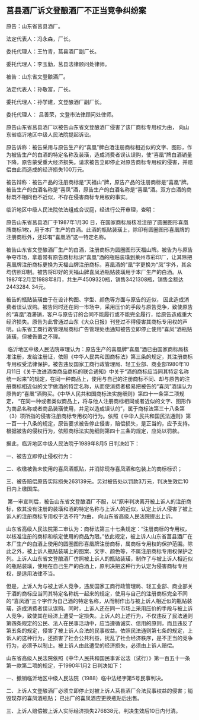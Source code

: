 ## 莒县酒厂诉文登酿酒厂不正当竞争纠纷案

原告：山东省莒县酒厂。

法定代表人：冯永森，厂长。

委托代理人：王竹青，莒县酒厂副厂长。

委托代理人：李玉勤，莒县法律顾问处律师。

被告：山东省文登酿酒厂。

法定代表人：孙敬富，厂长。

委托代理人：孙学建，文登酿酒厂副厂长。

委托代理人： 吕善荣，文登市法律顾问处律师。

原告山东省莒县酒厂以被告山东省文登酿酒厂侵害了该厂商标专用权为由， 向山东省临沂地区中级人民法院提起诉讼。

原告诉称：被告采用与原告生产的“喜凰”牌白酒注册商标相近似的文字、图形，作为被告生产的白酒的特定名称及装璜，造成消费者误认误购，使“喜凰”牌白酒销量下降，原告蒙受重大经济损失。请求被告立即停止对原告商标专用权的侵害，并赔偿由此而造成的经济损失100万元。

被告辩称：被告产品的注册商标是“天福山”牌，原告产品的注册商标是“喜凰”牌。被告生产的白酒名称是“喜凤”酒，原告生产的白酒名称是“喜凰”酒。双方白酒的商标既不相同也不近似，不存在侵害商标专用权的事实。

临沂地区中级人民法院依法组成合议庭，经进行公开审理，查明：

原告山东省莒县酒厂于1987年1月30 日，在国家商标局核准注册了圆圈图形喜凰牌商标1枚，用于本厂生产的白酒。此酒的瓶贴装璜上，除印有圆圈图形喜凰牌的注册商标外，还印有“喜凰酒”这一特定名称。

被告山东省文登酿酒厂生产的白酒，注册商标为圆圈图形天福山牌。被告为与原告争夺市场，拿着带有原告商标标识“喜凰”酒的瓶贴装璜到莱州市彩印厂，让其除把喜凰牌注册商标更换为天福山牌注册商标，喜凰酒的“凰”字更换为“凤”字外，其余均仿照印制。被告将印好的天福山牌喜凤酒瓶贴装璜用于本厂生产的白酒。从1987年2月至1988年8月，共生产4509320瓶，销售3421308瓶，销售金额达2443284. 34元。

被告的瓶贴装璜由于在设计构图、字型、颜色等方面与原告的近似， 因此造成消费者误认误购。被告同时还在同一市场中，采用压价的手段与原告竞争，致使原告的“喜凰”酒滞销，客户与原告订的合同不能履行或不能完全履行，给原告造成重大经济损失。原告为此曾通过山东《大众日报》刊登过不得侵害其商标专用权的声明。山东省工商行政管理局商标广告管理处也通知被告立即停止使用“喜凤”酒瓶贴装璜，但被告置之不理。

 临沂地区中级人民法院审理认为：原告生产的喜凰牌“喜凰”酒已由国家商标局核准注册，发给注册证，依照《中华人民共和国商标法》第三条的规定，其注册商标专用权受法律保护。被告违反国家工商行政管理局、轻工业部、商业部1980年10月11日《关于改进酒类商品商标的联合通知》中关于“酒的商标应当同其特定名称统一起来”的规定，在同一种商品上，使用与自己的注册商标不同、却与原告的注册商标相近似的文字做酒的特定名称，从而使消费者极易把被告的“喜凤”酒误认为原告的“喜凰”酒购买。《中华人民共和国商标法实施细则》第四十一条第二项规定， “在同一种或者类似商品上，将与他人注册商标相同或者近似的文字、图形作为商品名称或者商品装璜使用，并足以造成误认的”，属于商标法第三十八条第（3）项所指的侵害注册商标专用权的行为。依照《中华人民共和国民法通则》第一百一十八条的规定，原告要求被告停止侵害，赔偿损失，是正当的，应予支持。根据被告的侵权行为，依照商标法实施细则第四十三条的规定，应处以罚款。

据此，临沂地区中级人民法院于1989年8月5 日判决如下：

一、被告立即停止侵权行为：

二、收缴被告未使用的喜凤酒瓶贴，并消除现存喜凤酒和包装上的商标标识；

三、被告赔偿原告实际损失263139元。另对被告处以罚款3万元，判决生效后10日内上缴国库。

 第一审宣判后，被告山东省文登酿酒厂不服，以“原审判决离开被上诉人的注册商标，依其没有注册的装璜和酒的特定名称与上诉人的近似，认定上诉人侵害了被上诉人的注册商标专用权于法不符”为由， 向山东省高级人民法院提出上诉。

山东省高级人民法院第二审认为：商标法第三十七条规定：“注册商标的专用权，以核准注册的商标和核定使用的商品为限。”依此规定，被上诉人山东省莒县酒厂在本厂生产的白酒上使用的圆圈图形喜凰牌注册商标，属商标专用权的保护范围。除此之外，被上诉人瓶贴装璜上的图案、文字、颜色等，不属注册商标专用权保护之列。上诉人山东省文登酿酒厂仿照被上诉人的瓶贴装璜，制作了与被上诉人相近似的瓶贴装璜，使用在自己生产的白酒上，原判决把这种行为认定为侵害商标专用权，是适用法律不当。

但是，上诉人为与被上诉人竞争，违反国家工商行政管理局、轻工业部、商业部关于酒的商标应当同其特定名称统一起来的规定，使用与自己的注册商标完全不同的“喜凤酒”三个字作为自己酒的特定名称，从而制作出与被上诉人相近似的瓶贴装璜，造成消费者误认误购。同时，上诉人还在同一市场上采用压价的手段与被上诉人竞争，致使其在经济上遭受一定损失。上诉人的上述行为，不仅违反了民法通则第四条规定的公民、法人在民事活动中，应当遵循诚实、信用的原则，而且违反了第五条的规定，侵害了被上诉人合法的民事权益。依照民法通则第七条的规定，上诉人的这种行为，还损害了社会公共利益，扰乱了社会经济秩序，是不正当的竞争行为，必须予以制止。被上诉人由此遭受的经济损失，必须由上诉人赔偿。

山东省高级人民法院依照《中华人民共和国民事诉讼法（试行）》第一百五十一条第一款第二项的规定，于1990年1月2 日判决如下：

一、撤销临沂地区中级人民法院（1988）临中法经字第5号民事判决。

二、上诉人文登酿酒厂必须立即停止对被上诉人莒县酒厂合法民事权益的侵害；销毁现存的喜凤酒瓶贴； 已出厂的喜凤酒应更换瓶贴后出售。

三、上诉人赔偿被上诉人实际经济损失276838元，判决生效后10日内付清。



